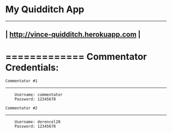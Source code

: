 My Quidditch App
=============
----------------------------------------
| http://vince-quidditch.herokuapp.com |
----------------------------------------
=============
Commentator Credentials:
=============

    Commentator #1
-------------
        Username: commentator
        Password: 12345678
        
    Commentator #2
-------------
        Username: derencel20
        Password: 12345678